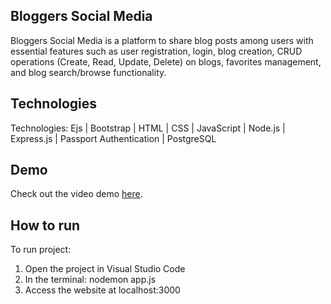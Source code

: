 ## Bloggers Social Media
Bloggers Social Media is a platform to share blog posts among users  with essential features such as user registration, login, blog creation, CRUD operations (Create, Read, Update, Delete) on blogs, favorites management, and blog search/browse functionality.

## Technologies
Technologies: Ejs | Bootstrap | HTML | CSS | JavaScript | Node.js | Express.js | Passport Authentication | PostgreSQL

## Demo
Check out the video demo <a href="" target="_blank">here</a>.

## How to run
To run project:
1. Open the project in Visual Studio Code
2. In the terminal: nodemon app.js
3. Access the website at localhost:3000
